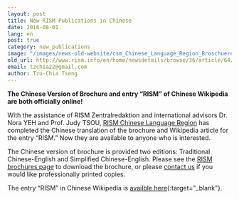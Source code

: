 ```yaml
---
layout: post
title: New RISM Publications in Chinese
date: 2016-08-01
lang: en
post: true
category: new_publications
image: "/images/news-old-website/csm_Chinese_Language_Region_Broschuere_Wikipedia_02_fc4349323c.jpg"
old_url: http://www.rism.info/en/home/newsdetails/browse/36/article/64/new-rism-publications-in-chinese.html
email: tzchia22@gmail.com
author: Tzu-Chia Tseng
---
```


**The Chinese Version of Brochure and entry “RISM” of Chinese Wikipedia are both officially online!**

With the assistance of RISM Zentralredaktion and international advisors Dr. Nora YEH and Prof. Judy TSOU, [RISM Chinese Language Region](/working-groups.html) has completed the Chinese translation of the brochure and Wikipedia article for the entry “RISM.” Now they are available to anyone who is interested.

The Chinese version of brochure is provided two editions: Traditional Chinese-English and Simplified Chinese-English. Please see the [RISM brochures page](/publications/brochures.html) to download the brochure, or please [contact us](mailto:tzchia22@gmail.com) if you would like professionally printed copies.

The entry “RISM” in Chinese Wikipedia is [availble here](https://zh.wikipedia.org/wiki/%E5%9C%8B%E9%9A%9B%E9%9F%B3%E6%A8%82%E6%96%87%E7%8D%BB%E8%B3%87%E6%BA%90%E7%B8%BD%E7%9B%AE){:target="_blank"}.
